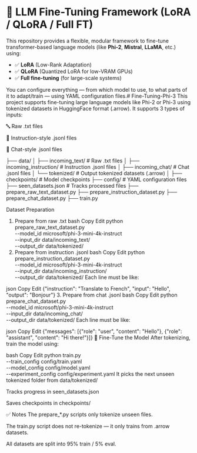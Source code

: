 # 🔧 LLM Fine-Tuning Framework (LoRA / QLoRA / Full FT)

This repository provides a flexible, modular framework to fine-tune transformer-based language models (like **Phi-2**, **Mistral**, **LLaMA**, etc.) using:
- ✅ **LoRA** (Low-Rank Adaptation)
- ✅ **QLoRA** (Quantized LoRA for low-VRAM GPUs)
- ✅ **Full fine-tuning** (for large-scale systems)

You can configure everything — from which model to use, to what parts of it to adapt/train — using YAML configuration files.# Fine-Tuning-Phi-3
This project supports fine-tuning large language models like Phi-2 or Phi-3 using tokenized datasets in HuggingFace format (.arrow). It supports 3 types of inputs:

🔤 Raw .txt files

📘 Instruction-style .jsonl files

💬 Chat-style .jsonl files

├── data/
│   ├── incoming_text/          # Raw .txt files
│   ├── incoming_instruction/   # Instruction .jsonl files
│   ├── incoming_chat/          # Chat .jsonl files
│   └── tokenized/              # Output tokenized datasets (.arrow)
│
├── checkpoints/                # Model checkpoints
├── config/                     # YAML configuration files
├── seen_datasets.json          # Tracks processed files
├── prepare_raw_text_dataset.py
├── prepare_instruction_dataset.py
├── prepare_chat_dataset.py
├── train.py


 Dataset Preparation
1. Prepare from raw .txt
bash
Copy
Edit
python prepare_raw_text_dataset.py \
  --model_id microsoft/phi-3-mini-4k-instruct \
  --input_dir data/incoming_text/ \
  --output_dir data/tokenized/
2. Prepare from instruction .jsonl
bash
Copy
Edit
python prepare_instruction_dataset.py \
  --model_id microsoft/phi-3-mini-4k-instruct \
  --input_dir data/incoming_instruction/ \
  --output_dir data/tokenized/
Each line must be like:

json
Copy
Edit
{"instruction": "Translate to French", "input": "Hello", "output": "Bonjour"}
3. Prepare from chat .jsonl
bash
Copy
Edit
python prepare_chat_dataset.py \
  --model_id microsoft/phi-3-mini-4k-instruct \
  --input_dir data/incoming_chat/ \
  --output_dir data/tokenized/
Each line must be like:

json
Copy
Edit
{"messages": [{"role": "user", "content": "Hello"}, {"role": "assistant", "content": "Hi there!"}]}
🚀 Fine-Tune the Model
After tokenizing, train the model using:

bash
Copy
Edit
python train.py \
  --train_config config/train.yaml \
  --model_config config/model.yaml \
  --experiment_config config/experiment.yaml
It picks the next unseen tokenized folder from data/tokenized/

Tracks progress in seen_datasets.json

Saves checkpoints in checkpoints/

✅ Notes
The prepare_*.py scripts only tokenize unseen files.

The train.py script does not re-tokenize — it only trains from .arrow datasets.

All datasets are split into 95% train / 5% eval.





